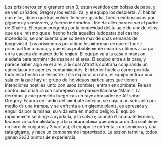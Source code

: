 Los prisioneros en el granero eran 3, estan vestidos con bolsas de papa, y se ven dañados, Gregory los estabiliza, y el equipo los despierta. Al hablar con ellos, dicen que tras volver de hacer guardia, fueron emboscados por gigantes y semiorcos, y fueron torturados. Uno de ellos parece ser el padre de Shalelu. El equipo pregunta por la longevidad del tatuaje de uno de ellos, que es el mismo que el hecho hacia aquellos ludopatas del casino incendiado, se dan cuenta que no tiene mas de unas semanas de longevidad. Los prisioneros por ultimo les informan de que el fuerte principal fue tomado, y que ellos probablemente sean los ultimos a cargo en la cadena de mando de la region. El equipo va a la casa o mansion aledaña para terminar de despejar el area. El equipo entra a la casa, y parece haber algo en el aire, a lo cual Aftroftis contraria conjurando un cancelador de agentes contaminantes. El interior huele a carne podrida, todo esta hecho un desastre. Tras explorar un rato, el equipo entra a una sala en la que hay un grupo de individuos particulares que tienen intenciones hostiles junto con unos zombies, entran en combate. Pelean contra una criatura con sobrepeso que parece llamarse "Mami". La derrotan, y cae prendida fuego tras un rayo abrasador de Alf sobre Gregory. Faunra en medio del combate anterior, se cayo a un subsuelo por medio de una trampa, y se enfrenta a un gigante planta, es apresada y engullida por la misma, su vida esta en mucho peligro. El equipo rapidamente se dirige a ayudarla, y la salvan; cuando el combate termina, lootean un cofre aledaño y a la criatura obesa que derrotaron (La cual tiene un libro de conjuros y 3 varitas); el equipo se enfrenta a un semiorco y una rata gigante, y hace un campamento improvisado. La sesion termina, todos ganan 2633 puntos de experiencia.